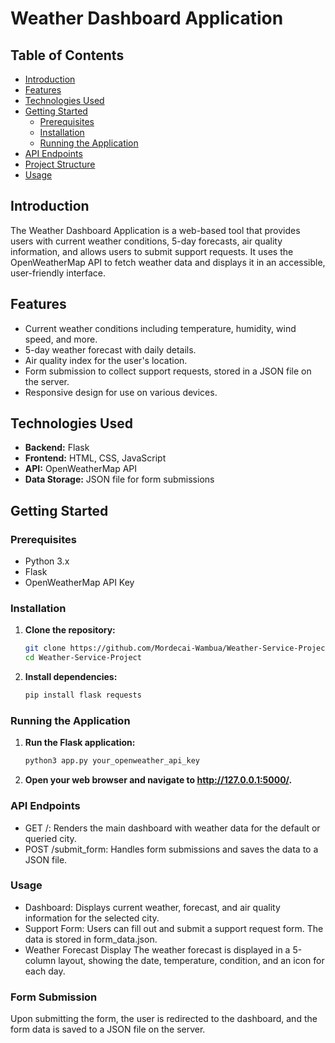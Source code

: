 # Weather Dashboard Application

## Table of Contents

- [Introduction](#introduction)
- [Features](#features)
- [Technologies Used](#technologies-used)
- [Getting Started](#getting-started)
  - [Prerequisites](#prerequisites)
  - [Installation](#installation)
  - [Running the Application](#running-the-application)
- [API Endpoints](#api-endpoints)
- [Project Structure](#project-structure)
- [Usage](#usage)

## Introduction

The Weather Dashboard Application is a web-based tool that provides users with current weather conditions, 5-day forecasts, air quality information, and allows users to submit support requests. It uses the OpenWeatherMap API to fetch weather data and displays it in an accessible, user-friendly interface.

## Features

- Current weather conditions including temperature, humidity, wind speed, and more.
- 5-day weather forecast with daily details.
- Air quality index for the user's location.
- Form submission to collect support requests, stored in a JSON file on the server.
- Responsive design for use on various devices.

## Technologies Used

- **Backend:** Flask
- **Frontend:** HTML, CSS, JavaScript
- **API:** OpenWeatherMap API
- **Data Storage:** JSON file for form submissions

## Getting Started

### Prerequisites

- Python 3.x
- Flask
- OpenWeatherMap API Key

### Installation

1. **Clone the repository:**

   ```bash
   git clone https://github.com/Mordecai-Wambua/Weather-Service-Project.git
   cd Weather-Service-Project
   ```

2. **Install dependencies:**
   ```bash
   pip install flask requests
   ```

### Running the Application

1. **Run the Flask application:**

   ```bash
   python3 app.py your_openweather_api_key
   ```

2. **Open your web browser and navigate to http://127.0.0.1:5000/.**

### API Endpoints

- GET /: Renders the main dashboard with weather data for the default or queried city.
- POST /submit_form: Handles form submissions and saves the data to a JSON file.

### Usage

- Dashboard: Displays current weather, forecast, and air quality information for the selected city.
- Support Form: Users can fill out and submit a support request form. The data is stored in form_data.json.
- Weather Forecast Display
  The weather forecast is displayed in a 5-column layout, showing the date, temperature, condition, and an icon for each day.

### Form Submission

Upon submitting the form, the user is redirected to the dashboard, and the form data is saved to a JSON file on the server.
